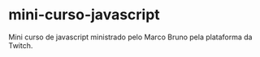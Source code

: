 # mini-curso-javascript
Mini curso de javascript ministrado pelo Marco Bruno pela plataforma da Twitch.
